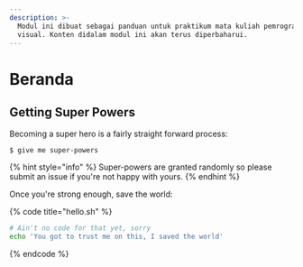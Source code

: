 ```yaml
---
description: >-
  Modul ini dibuat sebagai panduan untuk praktikum mata kuliah pemrograman
  visual. Konten didalam modul ini akan terus diperbaharui.
---
```


# Beranda

## Getting Super Powers

Becoming a super hero is a fairly straight forward process:

```
$ give me super-powers
```

{% hint style="info" %}
 Super-powers are granted randomly so please submit an issue if you're not happy with yours.
{% endhint %}

Once you're strong enough, save the world:

{% code title="hello.sh" %}
```bash
# Ain't no code for that yet, sorry
echo 'You got to trust me on this, I saved the world'
```
{% endcode %}



